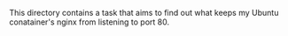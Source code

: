 This directory contains a task that aims to find out what keeps my Ubuntu conatainer's nginx from listening to port 80.	
